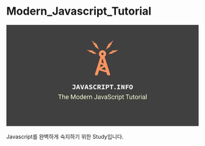 # Modern_Javascript_Tutorial

<img src="./Screenshot/JAVASCRIPT-INFO.webp" />

Javascript를 완벽하게 숙지하기 위한 Study입니다.
